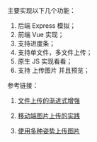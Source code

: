 主要实现以下几个功能：


1. 后端 Express 模拟；
2. 前端 Vue 实现；
3. 支持进度条；
4. 支持单文件，多文件上传；
5. 原生 JS 实现看看；
6. 支持 上传图片 并且预览；


参考链接：


1. [文件上传的渐进式增强](http://www.ruanyifeng.com/blog/2012/08/file_upload.html)

2. [移动端图片上传的实践](http://qiutc.me/post/uploading-image-file-in-mobile-fe.html)


3. [使用多种姿势上传图片](http://mp.weixin.qq.com/s?__biz=MzI2NzExNTczMw==&mid=505801202&idx=1&sn=3a583eb23d0e030add89b145b85d7630#rd)
